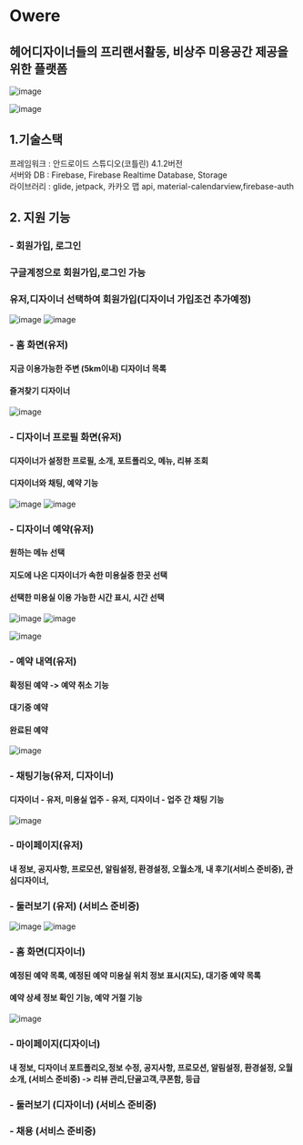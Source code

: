 # Owere
## 헤어디자이너들의 프리랜서활동, 비상주 미용공간 제공을 위한 플랫폼 
![image](https://user-images.githubusercontent.com/68258365/144906642-ae771665-12ed-43c3-9af7-dbcc7ab1e2ff.png)

![image](https://user-images.githubusercontent.com/68258365/144905364-f284a8e4-b7e2-4291-b374-209eac363f77.png)

## 1.기술스택         
프레임워크 : 안드로이드 스튜디오(코틀린) 4.1.2버전        
서버와 DB : Firebase, Firebase Realtime Database, Storage        
라이브러리 : glide, jetpack, 카카오 맵 api, material-calendarview,firebase-auth       

## 2. 지원 기능         
### - 회원가입, 로그인         
###   구글계정으로 회원가입,로그인 가능         
###   유저,디자이너 선택하여 회원가입(디자이너 가입조건 추가예정)    
![image](https://user-images.githubusercontent.com/68258365/144905400-64f40bf6-57c0-427b-950b-523eb8799207.png)
![image](https://user-images.githubusercontent.com/68258365/144905416-d0365be0-c7af-41ab-b9d0-2ba896ab06a0.png)


### - 홈 화면(유저)         
####  지금 이용가능한 주변 (5km이내) 디자이너 목록         
####  즐겨찾기 디자이너         
![image](https://user-images.githubusercontent.com/68258365/144905538-a251aa25-fd4e-4997-a620-996775d9725a.png)


### - 디자이너 프로필 화면(유저)                  
####  디자이너가 설정한 프로필, 소개, 포트폴리오, 메뉴, 리뷰 조회          
####  디자이너와 채팅, 예약 기능         
![image](https://user-images.githubusercontent.com/68258365/144905560-8be8b5a6-aae8-475b-9b30-f6af3d4ff298.png)
![image](https://user-images.githubusercontent.com/68258365/144905593-df4f0503-c4e7-4696-ab55-fc6ba24c6530.png)


### - 디자이너 예약(유저)         
#### 원하는 메뉴 선택         
#### 지도에 나온 디자이너가 속한 미용실중 한곳 선택         
#### 선택한 미용실 이용 가능한 시간 표시, 시간 선택       
![image](https://user-images.githubusercontent.com/68258365/144905661-1379e898-e91e-4e74-9863-2e4acee850c2.png)
![image](https://user-images.githubusercontent.com/68258365/144905683-74f62250-49f1-4a07-9ecd-ad55f77f0104.png)

![image](https://user-images.githubusercontent.com/68258365/144905757-d2470ad0-7d00-4fc6-8bb7-fed376772d0c.png)

### - 예약 내역(유저)         
#### 확정된 예약 -> 예약 취소 기능         
#### 대기중 예약         
#### 완료된 예약         
![image](https://user-images.githubusercontent.com/68258365/144905790-cd6bc1b5-54c7-454d-adc7-9b822610fea5.png)


### - 채팅기능(유저, 디자이너)         
####  디자이너 - 유저, 미용실 업주 - 유저, 디자이너 - 업주 간 채팅 기능 
![image](https://user-images.githubusercontent.com/68258365/144905834-36db14e7-f54d-4716-9d21-17dba7af0ee2.png)



### - 마이페이지(유저)         
####  내 정보, 공지사항, 프로모션, 알림설정, 환경설정, 오월소개, 내 후기(서비스 준비중), 관심디자이너,         
### - 둘러보기 (유저) (서비스 준비중)         
![image](https://user-images.githubusercontent.com/68258365/144905884-1ea73956-4174-4392-a20a-2fc14b96e937.png)
![image](https://user-images.githubusercontent.com/68258365/144905897-bcb3a534-d434-4d8e-8b5c-9a8911e18e17.png)


### - 홈 화면(디자이너)         
####  예정된 예약 목록, 예정된 예약 미용실 위치 정보 표시(지도), 대기중 예약 목록         
####  예약 상세 정보 확인 기능, 예약 거절 기능   

![image](https://user-images.githubusercontent.com/68258365/144905956-66fa8bf8-16cc-4644-899b-a4d87a2ed50e.png)

### - 마이페이지(디자이너)         
####  내 정보, 디자이너 포트폴리오,정보 수정, 공지사항, 프로모션, 알림설정, 환경설정, 오월소개, (서비스 준비중) -> 리뷰 관리,단골고객,쿠폰함, 등급         


### - 둘러보기 (디자이너) (서비스 준비중)         
### - 채용 (서비스 준비중)         
